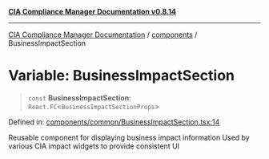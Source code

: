 [**CIA Compliance Manager Documentation v0.8.14**](../../README.md)

***

[CIA Compliance Manager Documentation](../../modules.md) / [components](../README.md) / BusinessImpactSection

# Variable: BusinessImpactSection

> `const` **BusinessImpactSection**: `React.FC`\<`BusinessImpactSectionProps`\>

Defined in: [components/common/BusinessImpactSection.tsx:14](https://github.com/Hack23/cia-compliance-manager/blob/257dd569f432a46611a1746c832a7e3d29232229/src/components/common/BusinessImpactSection.tsx#L14)

Reusable component for displaying business impact information
Used by various CIA impact widgets to provide consistent UI
